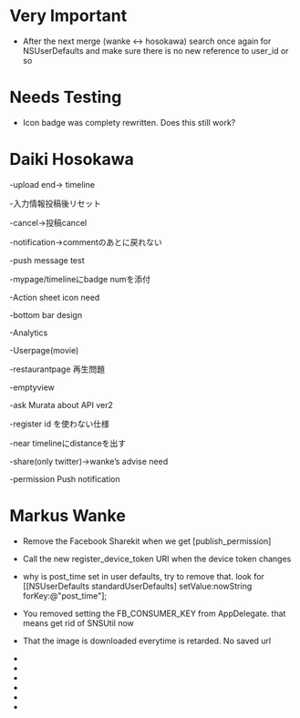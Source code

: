 



Very Important
==============

- After the next merge (wanke <-> hosokawa) search once again for NSUserDefaults and make sure there is no new reference to user_id or so

Needs Testing
=============

- Icon badge was complety rewritten. Does this still work?


Daiki Hosokawa
==============

<Recorder>

-upload end-> timeline

-入力情報投稿後リセット

-cancel->投稿cancel

<Notification>

-notification->commentのあとに戻れない

-push message test

-mypage/timelineにbadge numを添付

<Action sheet>

-Action sheet icon need

<bottom bar>

-bottom bar design

-Analytics

-Userpage(movie)

-restaurantpage 再生問題

<Other>

-emptyview

-ask Murata about API ver2

-register id を使わない仕様

-near timelineにdistanceを出す

<Collaboration with wanke>

-share(only twitter)->wanke’s advise need

-permission Push notification




Markus Wanke
============


 -  Remove the Facebook Sharekit when we get [publish_permission]

 -  Call the new register_device_token URI when the device token changes

 -  why is post_time set in user defaults, try to remove that. look for
    [[NSUserDefaults standardUserDefaults] setValue:nowString forKey:@"post_time"];

 -  You removed setting the FB_CONSUMER_KEY from AppDelegate. that means get rid of SNSUtil now

 -  That the image is downloaded everytime is retarded. No saved url

 -  

 -  

 -  

 -  

 -  

 -  